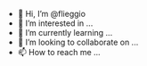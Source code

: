 - 👋 Hi, I’m @flieggio
- 👀 I’m interested in ...
- 🌱 I’m currently learning ...
- 💞️ I’m looking to collaborate on ...
- 📫 How to reach me ...

<!---
flieggio/flieggio is a ✨ special ✨ repository because its `README.md` (this file) appears on your GitHub profile.
You can click the Preview link to take a look at your changes.
--->
